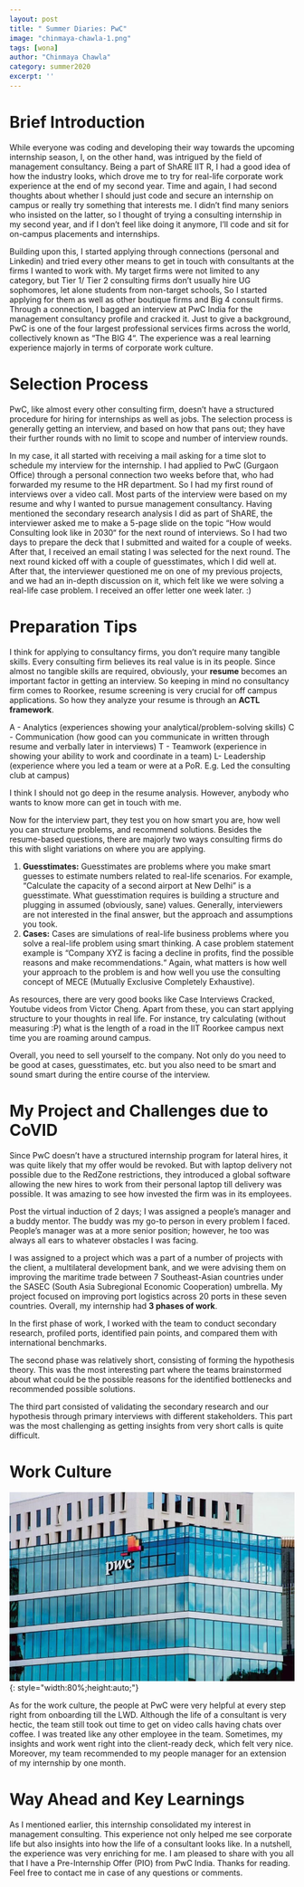 ```yaml
---
layout: post
title: " Summer Diaries: PwC"
image: "chinmaya-chawla-1.png"
tags: [wona]
author: "Chinmaya Chawla"
category: summer2020
excerpt: ''
---
```



# Brief Introduction

While everyone was coding and developing their way towards the upcoming internship season, I, on the other hand, was intrigued by the field of management consultancy. Being a part of ShARE IIT R, I had a good idea of how the industry looks, which drove me to try for real-life corporate work experience at the end of my second year. Time and again, I had second thoughts about whether I should just code and secure an internship on campus or really try something that interests me. I didn’t find many seniors who insisted on the latter, so I thought of trying a consulting internship in my second year, and if I don’t feel like doing it anymore, I’ll code and sit for on-campus placements and internships.

Building upon this, I started applying through connections (personal and Linkedin) and tried every other means to get in touch with consultants at the firms I wanted to work with. My target firms were not limited to any category, but Tier 1/ Tier 2 consulting firms don’t usually hire UG sophomores, let alone students from non-target schools, So I started applying for them as well as other boutique firms and Big 4 consult firms. Through a connection, I bagged an interview at PwC India for the management consultancy profile and cracked it. Just to give a background, PwC is one of the four largest professional services firms across the world, collectively known as “The BIG 4“. The experience was a real learning experience majorly in terms of corporate work culture.

# Selection Process 

PwC, like almost every other consulting firm, doesn’t have a structured procedure for hiring for internships as well as jobs. The selection process is generally getting an interview, and based on how that pans out; they have their further rounds with no limit to scope and number of interview rounds. 

In my case, it all started with receiving a mail asking for a time slot to schedule my interview for the internship. I had applied to PwC (Gurgaon Office) through a personal connection two weeks before that, who had forwarded my resume to the HR department. So I had my first round of interviews over a video call. Most parts of the interview were based on my resume and why I wanted to pursue management consultancy. Having mentioned the secondary research analysis I did as part of ShARE, the interviewer asked me to make a 5-page slide on the topic “How would Consulting look like in 2030“ for the next round of interviews. So I had two days to prepare the deck that I submitted and waited for a couple of weeks. After that, I received an email stating I was selected for the next round. The next round kicked off with a couple of guesstimates, which I did well at. After that, the interviewer questioned me on one of my previous projects, and we had an in-depth discussion on it, which felt like we were solving a real-life case problem. I received an offer letter one week later. :)

# Preparation Tips

I think for applying to consultancy firms, you don’t require many tangible skills. Every consulting firm believes its real value is in its people. Since almost no tangible skills are required, obviously, your **resume** becomes an important factor in getting an interview. So keeping in mind no consultancy firm comes to Roorkee, resume screening is very crucial for off campus applications. So how they analyze your resume is through an **ACTL framework**.  

A - Analytics (experiences showing your analytical/problem-solving skills) 
C - Communication (how good can you communicate in written through resume and verbally later in interviews)
T - Teamwork (experience in showing your ability to work and coordinate in a team) 
L- Leadership (experience where you led a team or were at a PoR. E.g. Led the consulting club at campus)

I think I should not go deep in the resume analysis. However, anybody who wants to know more can get in touch with me.

Now for the interview part, they test you on how smart you are, how well you can structure problems, and recommend solutions. Besides the resume-based questions, there are majorly two ways consulting firms do this with slight variations on where you are applying. 

1. **Guesstimates:** Guesstimates are problems where you make smart guesses to estimate numbers related to real-life scenarios. For example, “Calculate the capacity of a second airport at New Delhi” is a guesstimate. What guesstimation requires is building a structure and plugging in assumed (obviously, sane) values. Generally, interviewers are not interested in the final answer, but the approach and assumptions you took. 
2. **Cases:** Cases are simulations of real-life business problems where you solve a real-life problem using smart thinking. A case problem statement example is “Company XYZ is facing a decline in profits, find the possible reasons and make recommendations.“ Again, what matters is how well your approach to the problem is and how well you use the consulting concept of MECE (Mutually Exclusive Completely Exhaustive).


As resources, there are very good books like Case Interviews Cracked, Youtube videos from Victor Cheng. Apart from these, you can start applying structure to your thoughts in real life. For instance, try calculating (without measuring :P) what is the length of a road in the IIT Roorkee campus next time you are roaming around campus.

Overall, you need to sell yourself to the company. Not only do you need to be good at cases, guesstimates, etc. but you also need to be smart and sound smart during the entire course of the interview. 

# My Project and Challenges due to CoVID

Since PwC doesn’t have a structured internship program for lateral hires, it was quite likely that my offer would be revoked. But with laptop delivery not possible due to the RedZone restrictions, they introduced a global software allowing the new hires to work from their personal laptop till delivery was possible. It was amazing to see how invested the firm was in its employees. 

Post the virtual induction of 2 days; I was assigned a people’s manager and a buddy mentor. The buddy was my go-to person in every problem I faced. People’s manager was at a more senior position; however, he too was always all ears to whatever obstacles I was facing. 

I was assigned to a project which was a part of a number of projects with the client, a multilateral development bank, and we were advising them on improving the maritime trade between 7 Southeast-Asian countries under the SASEC (South Asia Subregional Economic Cooperation) umbrella. My project focused on improving port logistics across 20 ports in these seven countries. Overall, my internship had **3 phases of work**. 

In the first phase of work, I worked with the team to conduct secondary research, profiled ports, identified pain points, and compared them with international benchmarks.

The second phase was relatively short, consisting of forming the hypothesis theory. This was the most interesting part where the teams brainstormed about what could be the possible reasons for the identified bottlenecks and recommended possible solutions.

The third part consisted of validating the secondary research and our hypothesis through primary interviews with different stakeholders. This part was the most challenging as getting insights from very short calls is quite difficult.

# Work Culture

![pic](/images/posts/chinmaya-chawla-2.png){: style="width:80%;height:auto;"}

As for the work culture, the people at PwC were very helpful at every step right from onboarding till the LWD. Although the life of a consultant is very hectic, the team still took out time to get on video calls having chats over coffee. I was treated like any other employee in the team. Sometimes, my insights and work went right into the client-ready deck, which felt very nice. Moreover, my team recommended to my people manager for an extension of my internship by one month.

# Way Ahead and Key Learnings

As I mentioned earlier, this internship consolidated my interest in management consulting. This experience not only helped me see corporate life but also insights into how the life of a consultant looks like. In a nutshell, the experience was very enriching for me. 
I am pleased to share with you all that I have a Pre-Internship Offer (PIO) from PwC India. Thanks for reading. Feel free to contact me in case of any questions or comments.

